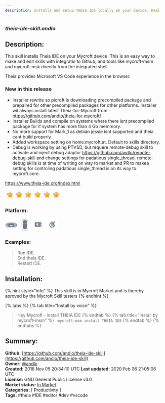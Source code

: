 ```yaml
---
description: Installs and setup THEIA IDE locally on your device. Real VS Code experience
---
```


### _theia-ide-skill.andlo_  
## Description:  
This skill installs Theia IDE on your Mycroft device. This is an easy way to make and edit skills
with integratio to Github, and tools like mycroft-msm and mycroft-msk directly from the integrated
shell.

Theia provides Microsoft VS Code experience in the browser.

### New in this release
* Installer rewrite so picroft is downloading precompiled package and prepaired for other precompiled
packages for other platforms. Installer wil always install latest Theia-for-Mycroft from
https://github.com/andlo/theia-for-mycroft/
* Installer Builds and compile on systems where there isnt precompiled package for if system has more
than 4 Gb memmory.
* No more support for Mark_1 as debian jessie isnt supported and theia cant build properly.
* Added workspace setting on home.mycroft.at. Default to skills directory.
* Debug is working by using PTVSD, but requere remote-debug skill to activate and inject
debug adaptor https://github.com/andlo/remote-debug-skill and change settings for padatious
single_thread. remote-debug skills is at time of writing on way to market and PR to makea setting
for controling padatious single_thread is on its way to mycroft.core.


https://www.theia-ide.org/index.html

  
  
![](../.gitbook/assets/star.png)![](../.gitbook/assets/star.png)![](../.gitbook/assets/star.png)![](../.gitbook/assets/star.png)![](../.gitbook/assets/star.png)![](../.gitbook/assets/star.png)  
  
### Platform:  
 ![Mark I](../.gitbook/assets/mark-1-icon.png)  ![Mark II](../.gitbook/assets/mark-2-icon.png)  ![Picroft](../.gitbook/assets/picroft-icon.png)  ![plasmoid](../.gitbook/assets/kde.png)   
### Examples:  
> Run IDE.  
> End theia IDE.  
> Restart IDE.  
  
## Installation:  
{% hint style="info" %}
This skill is in Mycroft Market and is thereby aproved by the Mycroft Skill testers
{% endhint %}
    
{% tabs %}
{% tab title="Install by voice" %}
> Hey Mycroft - install THEIA IDE
{% endtab %}
  {% tab title="Install by mycroft-msm" %}
``` mycroft-msm install THEIA IDE```
{% endtab %}
  {% endtabs %}
    
## Summary:  
**Github:** [https://github.com/andlo/theia-ide-skill](https://github.com/andlo/theia-ide-skill)  
**Owner:** [@andlo](https://github.com/andlo)  
**Created:** 2018 Nov 05 20:34:10 UTC  **Last updated:** 2020 Feb 06 21:05:06 UTC  
**License:** GNU General Public License v3.0  
**Market status:** [In Market](https://market.mycroft.ai/skill/theia-ide)  
**Categories:** [ Productivity ]   
**Tags:** \#theia \#IDE \#editor \#dev \#vscode   
